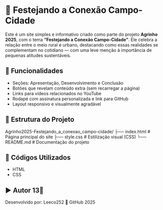 # 🌾 Festejando a Conexão Campo-Cidade

Este é um site simples e informativo criado como parte do projeto **Agrinho 2025**, com o tema **“Festejando a Conexão Campo-Cidade”**. Ele celebra a relação entre o meio rural e urbano, destacando como essas realidades se complementam no cotidiano — com uma leve menção à importância de pequenas atitudes sustentáveis.

## 🚀 Funcionalidades

- Seções: Apresentação, Desenvolvimento e Conclusão
- Botões que revelam conteúdo extra (sem recarregar a página)
- Links para vídeos relacionados no YouTube
- Rodapé com assinatura personalizada e link para GitHub
- Layout responsivo e visualmente agradável

## 📁 Estrutura do Projeto

Agrinho2025-Festejando_a_conexao_campo-cidade/
├── index.html # Página principal do site
├── style.css # Estilização visual (CSS)
└── README.md # Documentação do projeto


## 🧰 Códigos Utilizados

- HTML
- CSS

## ▶️ Autor 13👤 
Desenvolvido por:
Leeco252
🔗 GitHub
2025




